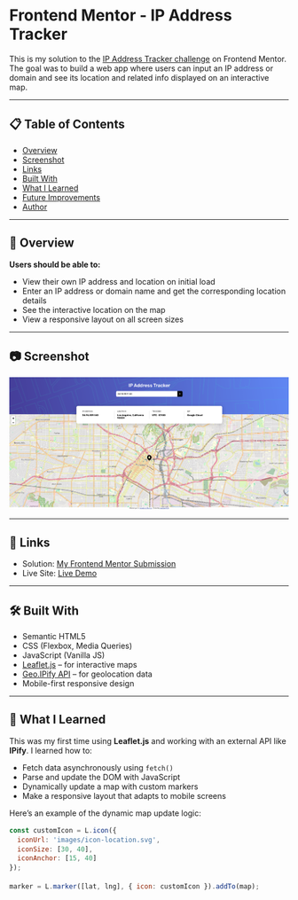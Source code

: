 # Frontend Mentor - IP Address Tracker

This is my solution to the [IP Address Tracker challenge](https://www.frontendmentor.io/challenges/ip-address-tracker-I8-0yYAH0) on Frontend Mentor. The goal was to build a web app where users can input an IP address or domain and see its location and related info displayed on an interactive map.

---

## 📋 Table of Contents

- [Overview](#overview)
- [Screenshot](#screenshot)
- [Links](#links)
- [Built With](#built-with)
- [What I Learned](#what-i-learned)
- [Future Improvements](#future-improvements)
- [Author](#author)

---

## 🧭 Overview

**Users should be able to:**

- View their own IP address and location on initial load
- Enter an IP address or domain name and get the corresponding location details
- See the interactive location on the map
- View a responsive layout on all screen sizes

---

## 📷 Screenshot

![design](images/design.png)


---

## 🔗 Links

- Solution: [My Frontend Mentor Submission](https://www.frontendmentor.io/solutions/your-solution-link)
- Live Site: [Live Demo](https://your-username.github.io/ip-address-tracker/)

---

## 🛠 Built With

- Semantic HTML5
- CSS (Flexbox, Media Queries)
- JavaScript (Vanilla JS)
- [Leaflet.js](https://leafletjs.com/) – for interactive maps
- [Geo.IPify API](https://geo.ipify.org/) – for geolocation data
- Mobile-first responsive design

---

## 🌱 What I Learned

This was my first time using **Leaflet.js** and working with an external API like **IPify**. I learned how to:

- Fetch data asynchronously using `fetch()`
- Parse and update the DOM with JavaScript
- Dynamically update a map with custom markers
- Make a responsive layout that adapts to mobile screens

Here’s an example of the dynamic map update logic:
```js
const customIcon = L.icon({
  iconUrl: 'images/icon-location.svg',
  iconSize: [30, 40],
  iconAnchor: [15, 40]
});

marker = L.marker([lat, lng], { icon: customIcon }).addTo(map);
